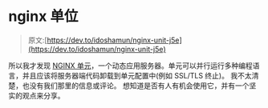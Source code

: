 # nginx 单位

> 原文:[https://dev.to/idoshamun/nginx-unit-j5e](https://dev.to/idoshamun/nginx-unit-j5e)

所以我才发现 [NGINX 单元](https://www.nginx.com/products/nginx-unit/)，一个动态应用服务器。单元可以并行运行多种编程语言，并且应该将服务器端代码卸载到单元配置中(例如 SSL/TLS 终止)。
我不太清楚，也没有我们那里的信息或评论。
想知道是否有人有机会使用它，并有一个坚实的观点来分享。